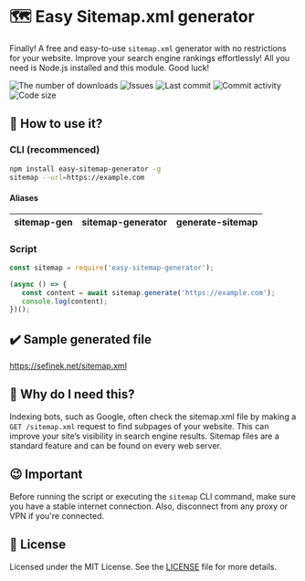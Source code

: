 # 🗺️ Easy Sitemap.xml generator
Finally! A free and easy-to-use `sitemap.xml` generator with no restrictions for your website.
Improve your search engine rankings effortlessly! All you need is Node.js installed and this module. Good luck!

<a href="https://www.npmjs.com/package/easy-sitemap-generator" target="_blank" title="easy-sitemap-generator - npm" style="text-decoration:none">
    <img src="https://img.shields.io/npm/dt/easy-sitemap-generator.svg?maxAge=3600" alt="The number of downloads">
    <img src="https://img.shields.io/github/issues/sefinek/easy-sitemap-generator" alt="Issues">
    <img src="https://img.shields.io/github/last-commit/sefinek/easy-sitemap-generator" alt="Last commit">
    <img src="https://img.shields.io/github/commit-activity/w/sefinek/easy-sitemap-generator" alt="Commit activity">
    <img src="https://img.shields.io/github/languages/code-size/sefinek/easy-sitemap-generator" alt="Code size">
</a>

## 🤔 How to use it?
### CLI (recommenced)
```bash
npm install easy-sitemap-generator -g
sitemap --url=https://example.com
```

#### Aliases
| sitemap-gen | sitemap-generator | generate-sitemap |
|-------------|-------------------|------------------|

### Script
```js
const sitemap = require('easy-sitemap-generator');

(async () => {
   const content = await sitemap.generate('https://example.com');
   console.log(content);
})();
```

## ✔️ Sample generated file
https://sefinek.net/sitemap.xml

## 👀 Why do I need this?
Indexing bots, such as Google, often check the sitemap.xml file by making a `GET /sitemap.xml` request to find subpages of your website.
This can improve your site’s visibility in search engine results. Sitemap files are a standard feature and can be found on every web server.

## 😉 Important
Before running the script or executing the `sitemap` CLI command, make sure you have a stable internet connection. Also, disconnect from any proxy or VPN if you're connected.

## 📘 License
Licensed under the MIT License. See the [LICENSE](LICENSE) file for more details.